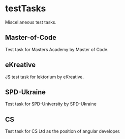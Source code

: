 # testTasks
Miscellaneous test tasks.

## Master-of-Code
Test task for Masters Academy by Master of Code.

## eKreative
JS test task for lektorium by eKreative.

## SPD-Ukraine
Test task for SPD-University by SPD-Ukraine

## CS
Test task for CS Ltd as the position of angular developer.
